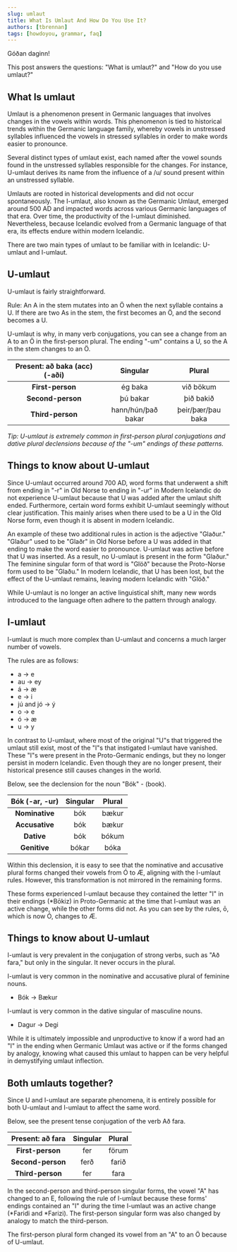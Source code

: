 ```yaml
---
slug: umlaut
title: What Is Umlaut And How Do You Use It?
authors: [tbrennan]
tags: [howdoyou, grammar, faq]
---
```


Góðan daginn!

This post answers the questions: "What is umlaut?" and "How do you use umlaut?"

<!-- truncate -->

## What Is umlaut

Umlaut is a phenomenon present in Germanic languages that involves changes in the vowels within words. This phenomenon is tied to historical trends within the Germanic language family, whereby vowels in unstressed syllables influenced the vowels in stressed syllables in order to make words easier to pronounce.

Several distinct types of umlaut exist, each named after the vowel sounds found in the unstressed syllables responsible for the changes. For instance, U-umlaut derives its name from the influence of a /u/ sound present within an unstressed syllable.

Umlauts are rooted in historical developments and did not occur spontaneously. The I-umlaut, also known as the Germanic Umlaut, emerged around 500 AD and impacted words across various Germanic languages of that era. Over time, the productivity of the I-umlaut diminished. Nevertheless, because Icelandic evolved from a Germanic language of that era, its effects endure within modern Icelandic.

There are two main types of umlaut to be familiar with in Icelandic: U-umlaut and I-umlaut.

## U-umlaut

U-umlaut is fairly straightforward.

Rule: An A in the stem mutates into an Ö when the next syllable contains a U. If there are two As in the stem, the first becomes an Ö, and the second becomes a U.

U-umlaut is why, in many verb conjugations, you can see a change from an A to an Ö in the first-person plural. The ending "-um" contains a U, so the A in the stem changes to an Ö.

|**Present: að baka (acc) (-aði)**|**Singular**|**Plural**|
|:---:|:---:|:---:|
|**First-person**|ég baka|við bökum|
|**Second-person**|þú bakar|þið bakið|
|**Third-person**|hann/hún/það bakar|þeir/þær/þau baka|

*Tip: U-umlaut is extremely common in first-person plural conjugations and dative plural declensions because of the "-um" endings of these patterns.*

## Things to know about U-umlaut

Since U-umlaut occurred around 700 AD, word forms that underwent a shift from ending in "-r" in Old Norse to ending in "-ur" in Modern Icelandic do not experience U-umlaut because that U was added after the umlaut shift ended. Furthermore, certain word forms exhibit U-umlaut seemingly without clear justification. This mainly arises when there used to be a U in the Old Norse form, even though it is absent in modern Icelandic.

An example of these two additional rules in action is the adjective "Glaður." "Glaður" used to be "Glaðr" in Old Norse before a U was added in that ending to make the word easier to pronounce. U-umlaut was active before that U was inserted. As a result, no U-umlaut is present in the form "Glaður." The feminine singular form of that word is "Glöð" because the Proto-Norse form used to be "Glaðu." In modern Icelandic, that U has been lost, but the effect of the U-umlaut remains, leaving modern Icelandic with "Glöð."

While U-umlaut is no longer an active linguistical shift, many new words introduced to the language often adhere to the pattern through analogy.

## I-umlaut

I-umlaut is much more complex than U-umlaut and concerns a much larger number of vowels.

The rules are as follows:

- a -> e
- au -> ey
- á -> æ
- e -> i
- jú and jó -> ý
- o -> e
- ó -> æ
- u -> y

In contrast to U-umlaut, where most of the original "U"s that triggered the umlaut still exist, most of the "I"s that instigated I-umlaut have vanished. These "I"s were present in the Proto-Germanic endings, but they no longer persist in modern Icelandic. Even though they are no longer present, their historical presence still causes changes in the world.

Below, see the declension for the noun "Bók" - (book).

|**Bók (-ar, -ur)**|**Singular**|**Plural**|
|:---:|:---:|:---:|
|**Nominative**|bók|bækur|
|**Accusative**|bók|bækur|
|**Dative**|bók|bókum|
|**Genitive**|bókar|bóka|

Within this declension, it is easy to see that the nominative and accusative plural forms changed their vowels from Ó to Æ, aligning with the I-umlaut rules. However, this transformation is not mirrored in the remaining forms.

These forms experienced I-umlaut because they contained the letter "I" in their endings (*Bōkiz) in Proto-Germanic at the time that I-umlaut was an active change, while the other forms did not. As you can see by the rules, ō, which is now Ó, changes to Æ.

## Things to know about U-umlaut

I-umlaut is very prevalent in the conjugation of strong verbs, such as "Að fara," but only in the singular. It never occurs in the plural.

I-umlaut is very common in the nominative and accusative plural of feminine nouns.

- Bók -> Bækur

I-umlaut is very common in the dative singular of masculine nouns.

- Dagur -> Degi

While it is ultimately impossible and unproductive to know if a word had an "I" in the ending when Germanic Umlaut was active or if the forms changed by analogy, knowing what caused this umlaut to happen can be very helpful in demystifying umlaut inflection.

## Both umlauts together?

Since U and I-umlaut are separate phenomena, it is entirely possible for both U-umlaut and I-umlaut to affect the same word.

Below, see the present tense conjugation of the verb Að fara.

|**Present: að fara**|**Singular**|**Plural**|
|:---:|:---:|:---:|
|**First-person**|fer|förum|
|**Second-person**|ferð|farið|
|**Third-person**|fer|fara|

In the second-person and third-person singular forms, the vowel "A" has changed to an E, following the rule of I-umlaut because these forms' endings contained an "I" during the time I-umlaut was an active change (*Faridi and *Farizi). The first-person singular form was also changed by analogy to match the third-person.

The first-person plural form changed its vowel from an "A" to an Ö because of U-umlaut. 
